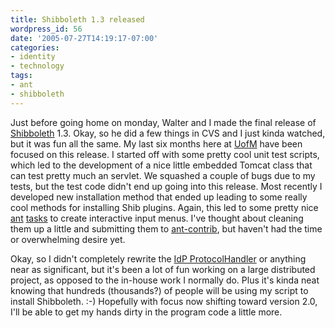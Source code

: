 ```yaml
---
title: Shibboleth 1.3 released
wordpress_id: 56
date: '2005-07-27T14:19:17-07:00'
categories:
- identity
- technology
tags:
- ant
- shibboleth
---
```

Just before going home on monday, Walter and I made the final release of [Shibboleth][] 1.3.  Okay, so he did a few
things in CVS and I just kinda watched, but it was fun all the same.  My last six months here at [UofM][] have been
focused on this release.  I started off with some pretty cool unit test scripts, which led to the development of a nice
little embedded Tomcat class that can test pretty much an servlet.  We squashed a couple of bugs due to my tests, but
the test code didn't end up going into this release.  Most recently I developed new installation method that ended up
leading to some really cool methods for installing Shib plugins.  Again, this led to some pretty nice [ant][]
[tasks][build.xml] to create interactive input menus.  I've thought about cleaning them up a little and submitting them
to [ant-contrib][], but haven't had the time or overwhelming desire yet.

Okay, so I didn't completely rewrite the [IdP ProtocolHandler][] or anything near as significant, but it's been a lot of
fun working on a large distributed project, as opposed to the in-house work I normally do.  Plus it's kinda neat knowing
that hundreds (thousands?) of people will be using my script to install Shibboleth. :-)  Hopefully with focus now
shifting toward version 2.0, I'll be able to get my hands dirty in the program code a little more.

[shibboleth]: http://shibboleth.internet2.edu
[uofm]: http://www.memphis.edu
[ant]: http://anoncvs.internet2.edu/cgi-bin/viewcvs.cgi/shibboleth/java/src/edu/internet2/middleware/shibboleth/utils/ant/
[build.xml]: http://anoncvs.internet2.edu/cgi-bin/viewcvs.cgi/shibboleth/java/build.xml
[ant-contrib]: http://ant-contrib.sf.net
[IdP ProtocolHandler]: http://anoncvs.internet2.edu/cgi-bin/viewcvs.cgi/shibboleth/java/src/edu/internet2/middleware/shibboleth/idp/IdPProtocolHandler.java
